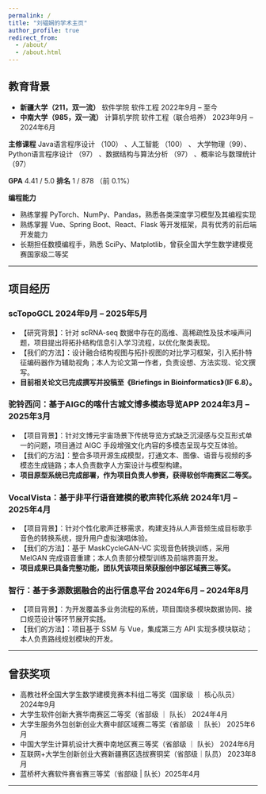 ```yaml
---
permalink: /
title: "刘韫娴的学术主页"
author_profile: true
redirect_from: 
  - /about/
  - /about.html
---
```


## 教育背景

- **新疆大学（211，双一流）** 软件学院 软件工程  2022年9月 – 至今  
- **中南大学（985，双一流）** 计算机学院 软件工程（联合培养）  2023年9月 – 2024年6月  

**主修课程**  Java语言程序设计 （100）  、人工智能 （100）  、 大学物理（99）、Python语言程序设计 （97）  、数据结构与算法分析 （97）  、概率论与数理统计 （97）  

**GPA** 4.41 / 5.0   **排名** 1 / 878 （前 0.1%）  

**编程能力**  
- 熟练掌握 PyTorch、NumPy、Pandas，熟悉各类深度学习模型及其编程实现  
- 熟练掌握 Vue、Spring Boot、React、Flask 等开发框架，具有优秀的前后端开发能力  
- 长期担任数模编程手，熟悉 SciPy、Matplotlib，曾获全国大学生数学建模竞赛国家级二等奖

---

## 项目经历

### scTopoGCL  2024年9月 – 2025年5月
- 【研究背景】：针对 scRNA-seq 数据中存在的高维、高稀疏性及技术噪声问题，项目提出将拓扑结构信息引入学习流程，以优化聚类表现。  
- 【我们的方法】：设计融合结构视图与拓扑视图的对比学习框架，引入拓扑特征编码器作为辅助视角；本人为论文第一作者，负责设想、方法实现、论文撰写。  
- **目前相关论文已完成撰写并投稿至《Briefings in Bioinformatics》（IF 6.8）。**

### 驼铃西问：基于AIGC的喀什古城文博多模态导览APP  2024年3月 – 2025年3月
- 【项目背景】：针对文博元宇宙场景下传统导览方式缺乏沉浸感与交互形式单一的问题，项目通过 AIGC 手段增强文化内容的多模态呈现与交互体验。  
- 【我们的方法】：整合多项开源生成模型，打通文本、图像、语音与视频的多模态生成链路；本人负责数字人方案设计与模型构建。  
- **项目原型系统已完成部署，作为项目负责人参赛，获得软创华南赛区二等奖。**

### VocalVista：基于非平行语音建模的歌声转化系统  2024年1月 – 2025年4月
- 【项目背景】：针对个性化歌声迁移需求，构建支持从人声音频生成目标歌手音色的转换系统，提升用户虚拟演唱体验。  
- 【我们的方法】：基于 MaskCycleGAN-VC 实现音色转换训练，采用 MelGAN 完成语音重建；本人负责部分模型训练及前端界面开发。  
- **项目成果已具备完整功能，团队凭该项目荣获服创中部区域赛三等奖。**

### 智行：基于多源数据融合的出行信息平台  2024年6月 – 2024年8月
- 【项目背景】：为开发覆盖多业务流程的系统，项目围绕多模块数据协同、接口规范设计等环节展开实践。  
- 【我们的方法】：项目基于 SSM 与 Vue，集成第三方 API 实现多模块联动；本人负责路线规划模块的开发。  

---

## 曾获奖项

- 高教社杯全国大学生数学建模竞赛本科组二等奖（国家级 ｜ 核心队员）  2024年9月  
- 大学生软件创新大赛华南赛区二等奖（省部级 ｜ 队长）  2024年4月
- 大学生服务外包创新创业大赛中部区域赛二等奖（省部级 ｜ 队长）  2025年6月
- 中国大学生计算机设计大赛中南地区赛三等奖（省部级 ｜ 队长）  2024年6月  
- 互联网+大学生创新创业大赛新疆赛区选拔赛铜奖（省部级｜队员）  2023年8月
- 蓝桥杯大赛软件赛省赛三等奖（省部级 | 队长）2025年4月

---
